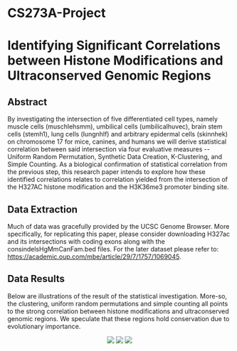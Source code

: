 # CS273A-Project

# Identifying Significant Correlations between Histone Modifications and Ultraconserved Genomic Regions

## Abstract
By investigating the intersection of five differentiated cell types, namely muscle cells (muschlehsmm), umbilical cells (umbilicalhuvec), brain stem cells (stemh1), lung cells (lungnhlf) and arbitrary epidermal cells (skinnhek) on chromosome 17 for mice, canines, and humans we will derive statistical correlation between said intersection via four evaluative measures -- Uniform Random Permutation, Synthetic Data Creation, K-Clustering, and Simple Counting. As a biological confirmation of statistical correlation from the previous step, this research paper intends to explore how these identified correlations relates to correlation yielded from the intersection of the H327AC histone modification and the H3K36me3 promoter binding site. 

## Data Extraction
Much of data was gracefully provided by the UCSC Genome Browser. More specifically, for replicating this paper, please consider downloading H327ac and its intersections with coding exons along with the consindelsHgMmCanFam.bed files. For the later dataset please refer to: https://academic.oup.com/mbe/article/29/7/1757/1069045.

## Data Results
Below are illustrations of the result of the statistical investigation. More-so, the clustering, uniform random permutations and simple counting all points to the strong correlation between histone modifications and ultraconserved genomic regions. We speculate that these regions hold conservation due to evolutionary importance. 

<p align="center">
  <img src="https://user-images.githubusercontent.com/32311654/49622998-a8ec7900-f980-11e8-9894-b5fc5108dded.png">
  <img src="https://user-images.githubusercontent.com/32311654/49623223-a0e10900-f981-11e8-8a15-f1fd3fc84a03.png">
  <img src="https://user-images.githubusercontent.com/32311654/49623272-d259d480-f981-11e8-985c-3cbb8fb9fa49.png">
</p>

